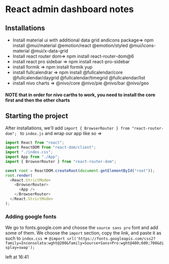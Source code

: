 # React admin dashboard notes

## Installations

- Install material ui with additional data grid andicons package=> npm install @mui/material @emotion/react @emotion/styled @mui/icons-material @mui/x-data-grid
- Install react router dom=> npm install react-router-dom@6
- install react pro sidebar => npm install react-pro-sidebar
- install formik => npm install formik yup
- install fullcalendrar => npm install @fullcalendar/core @fullcalendar/daygrid @fullcalendar/timegrid @fullcalendar/list
- install nivo charts => @nivo/core @nivo/pie @nivo/bar @nivo/geo

#### NOTE that in order for nivo carths to work, you need to install the core first and then the other charts

## Starting the project

After installations, we'll add `import { BrowserRouter } from "react-router-dom"; ` to `index.js` and wrap our app like so =>

```js
import React from "react";
import ReactDOM from "react-dom/client";
import "./index.css";
import App from "./App";
import { BrowserRouter } from "react-router-dom";

const root = ReactDOM.createRoot(document.getElementById("root"));
root.render(
  <React.StrictMode>
    <BrowserRouter>
      <App />
    </BrowserRouter>
  </React.StrictMode>
);
```

### Adding google fonts

We go to fonts.google.com and choose the `source sans pro` font and add some of them. We choose the `import` section, copy the link, and paste it as such to `index.css` => `@import url('https://fonts.googleapis.com/css2?family=Inconsolata:wght@200&family=Source+Sans+Pro:wght@400;600;700&display=swap');`

left at 16:41
